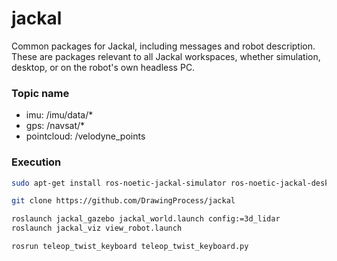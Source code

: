jackal
======

Common packages for Jackal, including messages and robot description. These are packages relevant
to all Jackal workspaces, whether simulation, desktop, or on the robot's own headless PC.

### Topic name 
- imu: /imu/data/*
- gps: /navsat/*
- pointcloud: /velodyne_points

### Execution

``` bash
sudo apt-get install ros-noetic-jackal-simulator ros-noetic-jackal-desktop

git clone https://github.com/DrawingProcess/jackal

roslaunch jackal_gazebo jackal_world.launch config:=3d_lidar
roslaunch jackal_viz view_robot.launch

rosrun teleop_twist_keyboard teleop_twist_keyboard.py
```